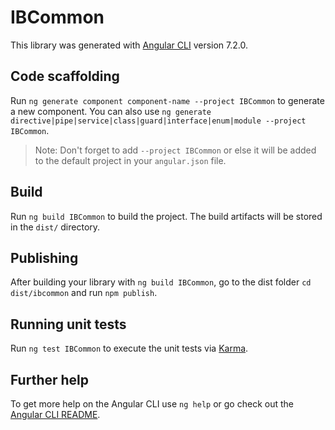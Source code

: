 # IBCommon

This library was generated with [Angular CLI](https://github.com/angular/angular-cli) version 7.2.0.

## Code scaffolding

Run `ng generate component component-name --project IBCommon` to generate a new component. You can also use `ng generate directive|pipe|service|class|guard|interface|enum|module --project IBCommon`.
> Note: Don't forget to add `--project IBCommon` or else it will be added to the default project in your `angular.json` file. 

## Build

Run `ng build IBCommon` to build the project. The build artifacts will be stored in the `dist/` directory.

## Publishing

After building your library with `ng build IBCommon`, go to the dist folder `cd dist/ibcommon` and run `npm publish`.

## Running unit tests

Run `ng test IBCommon` to execute the unit tests via [Karma](https://karma-runner.github.io).

## Further help

To get more help on the Angular CLI use `ng help` or go check out the [Angular CLI README](https://github.com/angular/angular-cli/blob/master/README.md).

